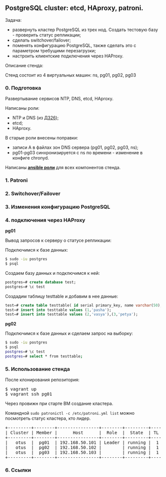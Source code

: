 ## PostgreSQL cluster: etcd, HAproxy, patroni.

Задача:

- развернуть кластер PostgreSQL из трех нод. Создать тестовую базу -
проверить статус репликации;
- cделать switchover/failover;
- поменять конфигурацию PostgreSQL, также сделать это с параметром требущими
перезагрузки;
- настроить клиентские подключения через HAProxy.

Описание стенда:

Стенд состоит из 4 виртуальных машин: ns, pg01, pg02, pg03

### 0. Подготовка

Развертывание сервисов NTP, DNS, etcd, HAproxy.

Написаны роли:

- NTP и DNS (из [ДЗ26](https://github.com/kakoka/otus-homework/tree/master/hw26));
- etcd;
- HAproxy.

В старые роли внесены поправки:

- записи A в файлах зон DNS сервера (pg01, pg02, pg03, ns);
- pg01-pg03 синхронизируется с ns по времени - изменение в конфиге chronyd.

Написаны [**ansible роли**](https://github.com/kakoka/otus-homework/tree/master/hw28/provision/roles) для всех компонентов стенда.

### 1. Patroni

### 2. Switchover/Failover

### 3. Изменения конфигурацию PostgreSQL

### 4. подключения через HAProxy

**pg01**

Вывод запросов к серверу о статусе репликации:

Подключимся к базе данных:

```bash
$ sudo -iu postgres
$ psql
```

Создаем базу данных и подключимся к ней:

```sql
postgres=# create database test;
postgres=# \c test
```

Создадим таблицу testtable и добавим в нее данные:

```sql
test=# create table testtable( id serial primary_key, name varchar(50);
test=# insert into testtable values (1,'pasha');
test=# insert into testtable values (2,'vasya'),(3,'petya');
```

**pg02**

Подключимся к базе данных и сделаем запрос на выборку:

```bash
$ sudo -iu postgres
$ psql
postgres=# \c test
postgres=# select * from testtable;
```

### 5. Использование стенда

После клонирования репозитория:

<pre>
$ vagrant up
$ vagrant ssh pg01
</pre>

Через провижн при старте ВМ создание кластера.

Командной `sudo patronictl -c /etc/patroni.yml list` можно посмотреть статус кластера, кто лидер.

<pre>
+---------+--------+----------------+--------+---------+----+-----------+
| Cluster | Member |      Host      |  Role  |  State  | TL | Lag in MB |
+---------+--------+----------------+--------+---------+----+-----------+
|   otus  |  pg01  | 192.168.50.101 | Leader | running |  1 |       0.0 |
|   otus  |  pg02  | 192.168.50.102 |        | running |  1 |       0.0 |
|   otus  |  pg03  | 192.168.50.103 |        | running |  1 |       0.0 |
+---------+--------+----------------+--------+---------+----+-----------+
</pre>

### 6. Ссылки
